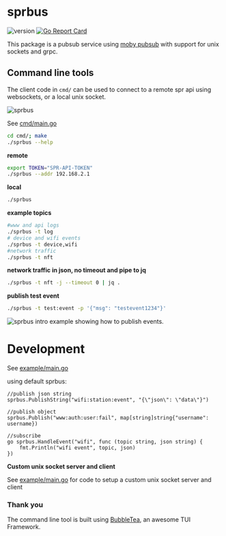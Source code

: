 # sprbus

![version](https://img.shields.io/github/v/tag/spr-networks/sprbus?sort=semver&label=version)
[![Go Report Card](https://goreportcard.com/badge/github.com/spr-networks/sprbus)](https://goreportcard.com/report/github.com/spr-networks/sprbus)

This package is a pubsub service using [moby pubsub](https://github.com/moby/pubsub) with support for unix sockets and grpc.

## Command line tools

The client code in `cmd/` can be used to connect to a remote spr api using websockets, or a local unix socket.

![sprbus](https://user-images.githubusercontent.com/37542945/232639810-7e17380c-42ea-480b-811e-cf5add04a0d2.gif)

See [cmd/main.go](https://github.com/spr-networks/sprbus/blob/main/cmd/main.go)

```sh
cd cmd/; make
./sprbus --help
```

**remote**

```sh
export TOKEN="SPR-API-TOKEN"
./sprbus --addr 192.168.2.1
```

**local**

```sh
./sprbus
```

**example topics**

```sh
#www and api logs
./sprbus -t log
# device and wifi events
./sprbus -t device,wifi
#network traffic
./sprbus -t nft
```

**network traffic in json, no timeout and pipe to jq**

```sh
./sprbus -t nft -j --timeout 0 | jq .
```

**publish test event**

```sh
./sprbus -t test:event -p '{"msg": "testevent1234"}'
```

![sprbus intro](https://user-images.githubusercontent.com/37542945/231619971-96b18ec8-36a9-4e36-bf37-0b0f1e982c7d.gif)
example showing how to publish events.

# Development

See [example/main.go](https://github.com/spr-networks/sprbus/blob/main/example/main.go)

using default sprbus:

```golang
//publish json string
sprbus.PublishString("wifi:station:event", "{\"json\": \"data\"}")

//publish object
sprbus.Publish("www:auth:user:fail", map[string]string{"username": username})

//subscribe
go sprbus.HandleEvent("wifi", func (topic string, json string) {
    fmt.Println("wifi event", topic, json)
})
```

**Custom unix socket server and client**

See [example/main.go](https://github.com/spr-networks/sprbus/blob/main/example/main.go) for code to setup a custom unix socket server and client

### Thank you

The command line tool is built using [BubbleTea](https://github.com/charmbracelet/bubbletea), an awesome TUI Framework.
